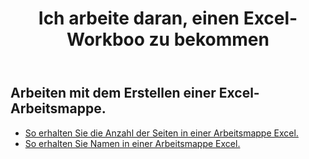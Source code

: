 ﻿---
title: Ich arbeite daran, einen Excel-Workboo zu bekommen
second_title: Aspose.Cells Cloud Documen
linktitle: Ge
type: docs
url: /de/workbook/get/
keywords: Working with getting on an Excel workbook
description: Aspose.Cells Cloud REST API unterstützt die Arbeit beim Abrufen einer Excel Arbeitsmappe. SDK unterstützt verschiedene Entwicklungssprachen. Dazu gehören Android, C#, Go, Java, NodeJS, Perl, PHP, Python, Ruby und Swift
weight: 100
---
## Arbeiten mit dem Erstellen einer Excel-Arbeitsmappe.

- [So erhalten Sie die Anzahl der Seiten in einer Arbeitsmappe Excel.](/cells/de/workbook/get/page-count/)
- [So erhalten Sie Namen in einer Arbeitsmappe Excel.](/cells/de/workbook/get/names/)

